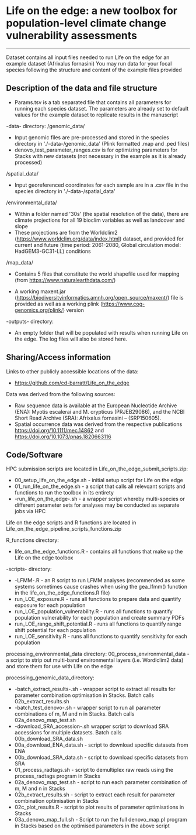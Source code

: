 # Life on the edge: a new toolbox for population-level climate change vulnerability assessments
---

Dataset contains all input files needed to run Life on the edge for an example dataset (Afrixalus fornasini)
You may run data for your focal species following the structure and content of the example files provided


## Description of the data and file structure

* Params.tsv is a tab separated file that contains all parameters for running each species dataset. The parameters are already set to default values for the example dataset to replicate results in the manuscript


-data- directory:
/genomic_data/
* Input genomic files are pre-processed and stored in the species directory in './-data-/genomic_data' (Plink formatted .map and .ped files)
* denovo_test_parameter_ranges.csv is for optimizing parameters for Stacks with new datasets (not necessary in the example as it is already processed)

/spatial_data/
* Input georeferenced coordinates for each sample are in a .csv file in the species directory in './-data-/spatial_data'

/environmental_data/
* Within a folder named '30s' (the spatial resolution of the data), there are climate projections for all 19 bioclim variables as well as landcover and slope
* These projections are from the Worldclim2 (https://www.worldclim.org/data/index.html) dataset, and provided for current and future (time period: 2061-2080, Global circulation model: HadGEM3-GC31-LL) conditions

/map_data/
* Contains 5 files that constitute the world shapefile used for mapping (from https://www.naturalearthdata.com/)

* A working maxent.jar (https://biodiversityinformatics.amnh.org/open_source/maxent/) file is provided as well as a working plink (https://www.cog-genomics.org/plink/) version


-outputs- directory:
* An empty folder that will be populated with results when running Life on the edge. The log files will also be stored here.



## Sharing/Access information

Links to other publicly accessible locations of the data: 
* https://github.com/cd-barratt/Life_on_the_edge


Data was derived from the following sources:
* Raw sequence data is available at the European Nucleotide Archive (ENA): Myotis escalerai and M. crypticus (PRJEB29086), and the NCBI Short Read Archive (SRA): Afrixalus fornasini – (SRP150605). 
* Spatial occurrence data was derived from the respective publications https://doi.org/10.1111/mec.14862 and https://doi.org/10.1073/pnas.1820663116

## Code/Software

HPC submission scripts are located in Life_on_the_edge_submit_scripts.zip:
* 00_setup_life_on_the_edge.sh - initial setup script for Life on the edge
* 01_run_life_on_the_edge.sh - a script that calls all relevqant scripts and functions to run the toolbox in its entirety
* -run_life_on_the_edge-.sh - a wrapper script whereby multi-species or different parameter sets for analyses may be conducted as separate jobs via HPC

Life on the edge scripts and R functions are located in Life_on_the_edge_pipeline_scripts_functions.zip

R_functions directory:
* life_on_the_edge_functions.R - contains all functions that make up the Life on the edge toolbox

-scripts- directory:
* -LFMM-.R - an R script to run LFMM analyses (recommended as some systems sometimes cause crashes when using the gea_lfmm() function in the life_on_the_edge_functions.R file)
* run_LOE_exposure.R - runs all functions to prepare data and quantify exposure for each population
* run_LOE_population_vulnerability.R - runs all functions to quantify population vulnerability for each population and create summary PDFs 
* run_LOE_range_shift_potential.R - runs all functions to quantify range shift potential for each population
* run_LOE_sensitivity.R - runs all functions to quantify sensitivity for each population

processing_environmental_data directory:
00_process_environmental_data - a script to strip out multi-band environmental layers (i.e. Wordlclim2 data) and store them for use with Life on the edge

processing_genomic_data_directory:
* -batch_extract_results-.sh - wrapper script to extract all results for parameter combination optimisation in Stacks. Batch calls 02b_extract_results.sh
* -batch_test_denovo-.sh - wrapper script to run all parameter combinations of m, M and n in Stacks. Batch calls 02a_denovo_map_test.sh
* -download_SRA_accession-.sh wrapper script to download SRA accessions for multiple datasets. Batch calls 00b_download_SRA_data.sh
* 00a_download_ENA_data.sh - script to download specific datasets from ENA
* 00b_download_SRA_data.sh - script to download specific datasets from SRA
* 01_process_radtags.sh - script to demultiplex raw reads using the process_radtags program in Stacks
* 02a_denovo_map_test.sh - script to run each parameter combination of m, M and n in Stacks
* 02b_extract_results.sh - script to extract each result for parameter combination optimisation in Stacks
* 02c_plot_results.R - script to plot results of parameter optimisations in Stacks
* 03a_denovo_map_full.sh - Script to run the full denovo_map.pl program in Stacks based on the optimised parameters in the above script

